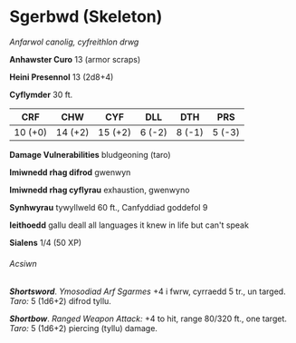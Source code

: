 # Sgerbwd (Skeleton)

*Anfarwol canolig, cyfreithlon drwg*

**Anhawster Curo** 13 (armor scraps)

**Heini Presennol** 13 (2d8+4)

**Cyflymder** 30 ft.

| CRF     | CHW     | CYF     | DLL    | DTH    | PRS    |
|---------|---------|---------|--------|--------|--------|
| 10 (+0) | 14 (+2) | 15 (+2) | 6 (-2) | 8 (-1) | 5 (-3) |

**Damage Vulnerabilities** bludgeoning (taro)

**Imiwnedd rhag difrod** gwenwyn

**Imiwnedd rhag cyflyrau** exhaustion, gwenwyno

**Synhwyrau** tywyllweld 60 ft., Canfyddiad goddefol 9

**Ieithoedd** gallu deall all languages it knew in life but can't speak

**Sialens** 1/4 (50 XP)

###### Acsiwn

***Shortsword***. *Ymosodiad Arf Sgarmes* +4 i fwrw, cyrraedd 5 tr., un targed. *Taro:* 5 (1d6+2) difrod tyllu.

***Shortbow***. *Ranged Weapon Attack:* +4 to hit, range 80/320 ft., one target. *Taro:* 5 (1d6+2) piercing (tyllu) damage.